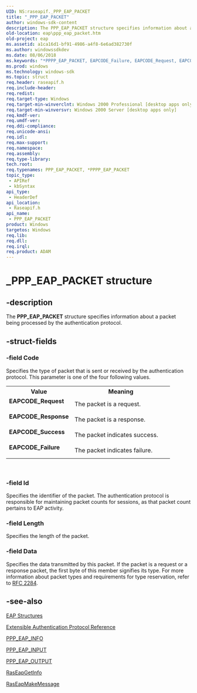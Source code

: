 ```yaml
---
UID: NS:raseapif._PPP_EAP_PACKET
title: "_PPP_EAP_PACKET"
author: windows-sdk-content
description: The PPP_EAP_PACKET structure specifies information about a packet being processed by the authentication protocol.
old-location: eap\ppp_eap_packet.htm
old-project: eap
ms.assetid: a1ca16d1-bf91-4986-a4f8-6e6ad382730f
ms.author: windowssdkdev
ms.date: 08/06/2018
ms.keywords: "*PPPP_EAP_PACKET, EAPCODE_Failure, EAPCODE_Request, EAPCODE_Response, EAPCODE_Success, PPPP_EAP_PACKET, PPPP_EAP_PACKET structure pointer [EAP], PPP_EAP_PACKET, PPP_EAP_PACKET structure [EAP], _PPP_EAP_PACKET, _eap_ppp_eap_packet, eap.ppp_eap_packet, raseapif/PPPP_EAP_PACKET, raseapif/PPP_EAP_PACKET"
ms.prod: windows
ms.technology: windows-sdk
ms.topic: struct
req.header: raseapif.h
req.include-header: 
req.redist: 
req.target-type: Windows
req.target-min-winverclnt: Windows 2000 Professional [desktop apps only]
req.target-min-winversvr: Windows 2000 Server [desktop apps only]
req.kmdf-ver: 
req.umdf-ver: 
req.ddi-compliance: 
req.unicode-ansi: 
req.idl: 
req.max-support: 
req.namespace: 
req.assembly: 
req.type-library: 
tech.root: 
req.typenames: PPP_EAP_PACKET, *PPPP_EAP_PACKET
topic_type:
 - APIRef
 - kbSyntax
api_type:
 - HeaderDef
api_location:
 - Raseapif.h
api_name:
 - PPP_EAP_PACKET
product: Windows
targetos: Windows
req.lib: 
req.dll: 
req.irql: 
req.product: ADAM
---
```


# _PPP_EAP_PACKET structure


## -description


The 
<b>PPP_EAP_PACKET</b> structure specifies information about a packet being processed by the authentication protocol.


## -struct-fields




### -field Code

Specifies the type of packet that is sent or received by the authentication protocol. This parameter is one of the four following values. 



<table>
<tr>
<th>Value</th>
<th>Meaning</th>
</tr>
<tr>
<td width="40%"><a id="EAPCODE_Request"></a><a id="eapcode_request"></a><a id="EAPCODE_REQUEST"></a><dl>
<dt><b>EAPCODE_Request</b></dt>
</dl>
</td>
<td width="60%">
The packet is a request.

</td>
</tr>
<tr>
<td width="40%"><a id="EAPCODE_Response"></a><a id="eapcode_response"></a><a id="EAPCODE_RESPONSE"></a><dl>
<dt><b>EAPCODE_Response</b></dt>
</dl>
</td>
<td width="60%">
The packet is a response.

</td>
</tr>
<tr>
<td width="40%"><a id="EAPCODE_Success"></a><a id="eapcode_success"></a><a id="EAPCODE_SUCCESS"></a><dl>
<dt><b>EAPCODE_Success</b></dt>
</dl>
</td>
<td width="60%">
The packet indicates success.

</td>
</tr>
<tr>
<td width="40%"><a id="EAPCODE_Failure"></a><a id="eapcode_failure"></a><a id="EAPCODE_FAILURE"></a><dl>
<dt><b>EAPCODE_Failure</b></dt>
</dl>
</td>
<td width="60%">
The packet indicates failure.

</td>
</tr>
</table>
 


### -field Id

Specifies the identifier of the packet. The authentication protocol is responsible for maintaining packet counts for sessions, as that packet count pertains to EAP activity.


### -field Length

Specifies the length of the packet.


### -field Data

Specifies the data transmitted by this packet. If the packet is a request or a response packet, the first byte of this member signifies its type. For more information about packet types and requirements for type reservation, refer to 
<a href="Http://go.microsoft.com/fwlink/p/?linkid=84038">RFC 2284</a>.


## -see-also




<a href="https://msdn.microsoft.com/f2f1cf75-18d4-4764-a747-24662f166eb7">EAP Structures</a>



<a href="https://msdn.microsoft.com/d3cb25ce-6fb9-4fca-8662-3efef14238a5">Extensible Authentication Protocol Reference</a>



<a href="https://msdn.microsoft.com/722e8185-3408-418b-ae80-e2ed261edcd1">PPP_EAP_INFO</a>



<a href="https://msdn.microsoft.com/80a8f118-323d-4040-91f7-202eeee6d227">PPP_EAP_INPUT</a>



<a href="https://msdn.microsoft.com/d1634973-f6af-4be3-914a-513098c5fccf">PPP_EAP_OUTPUT</a>



<a href="https://msdn.microsoft.com/e75964b9-f5d6-494e-8620-07f0e97bcd09">RasEapGetInfo</a>



<a href="https://msdn.microsoft.com/8e38c155-2fa0-42c8-a843-c90e4f3f8854">RasEapMakeMessage</a>
 

 

